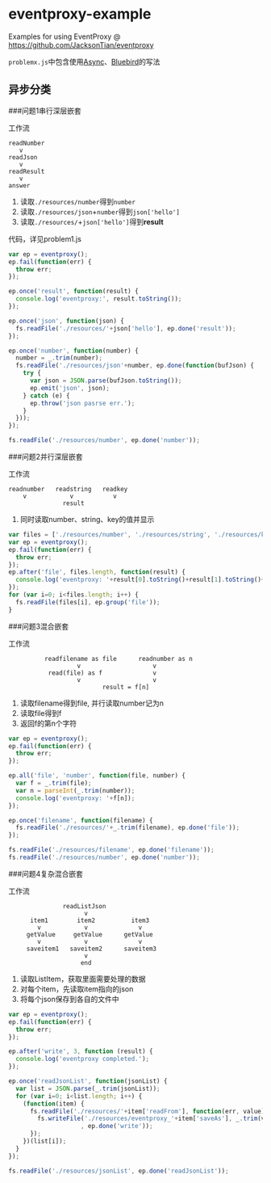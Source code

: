 # eventproxy-example
Examples for using EventProxy @ https://github.com/JacksonTian/eventproxy

`problemx.js`中包含使用[Async](https://github.com/caolan/async)、[Bluebird](https://github.com/petkaantonov/bluebird)的写法

## 异步分类

###问题1串行深层嵌套

工作流

```
readNumber
   v
readJson
   v
readResult
   v
answer
```

1. 读取`./resources/number`得到`number`
2. 读取`./resources/json`+`number`得到`json['hello']`
3. 读取`./resources/`+`json['hello']`得到**result**

代码，详见problem1.js

```js
var ep = eventproxy();
ep.fail(function(err) {
  throw err;
});

ep.once('result', function(result) {
  console.log('eventproxy:', result.toString());
});

ep.once('json', function(json) {
  fs.readFile('./resources/'+json['hello'], ep.done('result'));
});

ep.once('number', function(number) {
  number = _.trim(number);
  fs.readFile('./resources/json'+number, ep.done(function(bufJson) {
    try {
      var json = JSON.parse(bufJson.toString());
      ep.emit('json', json);
    } catch (e) {
      ep.throw('json pasrse err.');
    }
  }));
});

fs.readFile('./resources/number', ep.done('number'));
```

###问题2并行深层嵌套

工作流

```
readnumber   readstring   readkey
    v            v           v
               result
```

1. 同时读取number、string、key的值并显示

```js
var files = ['./resources/number', './resources/string', './resources/key'];
var ep = eventproxy();
ep.fail(function(err) {
  throw err;
});
ep.after('file', files.length, function(result) {
  console.log('eventproxy: '+result[0].toString()+result[1].toString()+result[2].toString());
});
for (var i=0; i<files.length; i++) {
  fs.readFile(files[i], ep.group('file'));
}
```

###问题3混合嵌套

工作流

```
          readfilename as file      readnumber as n
                   v                    v
           read(file) as f              v
                   v                    v
                          result = f[n]
```

1. 读取filename得到file, 并行读取number记为n
2. 读取file得到f
3. 返回f的第n个字符

```js
var ep = eventproxy();
ep.fail(function(err) {
  throw err;
});

ep.all('file', 'number', function(file, number) {
  var f = _.trim(file);
  var n = parseInt(_.trim(number));
  console.log('eventproxy: '+f[n]);
});

ep.once('filename', function(filename) {
  fs.readFile('./resources/'+_.trim(filename), ep.done('file'));
});

fs.readFile('./resources/filename', ep.done('filename'));
fs.readFile('./resources/number', ep.done('number'));
```

###问题4复杂混合嵌套

工作流

```
               readListJson
                     v
      item1        item2          item3
        v            v              v
     getValue     getValue      getValue
        v            v              v
     saveitem1   saveitem2      saveitem3
                     v
                    end
```

1. 读取ListItem，获取里面需要处理的数据
2. 对每个item，先读取item指向的json
3. 将每个json保存到各自的文件中

```js
var ep = eventproxy();
ep.fail(function(err) {
  throw err;
});

ep.after('write', 3, function (result) {
  console.log('eventproxy completed.');
});

ep.once('readJsonList', function(jsonList) {
  var list = JSON.parse(_.trim(jsonList));
  for (var i=0; i<list.length; i++) {
    (function(item) {
      fs.readFile('./resources/'+item['readFrom'], function(err, value) {
        fs.writeFile('./resources/eventproxy_'+item['saveAs'], _.trim(value)+'\n'
                    , ep.done('write'));
      });
    })(list[i]);
  }
});

fs.readFile('./resources/jsonList', ep.done('readJsonList'));
```
